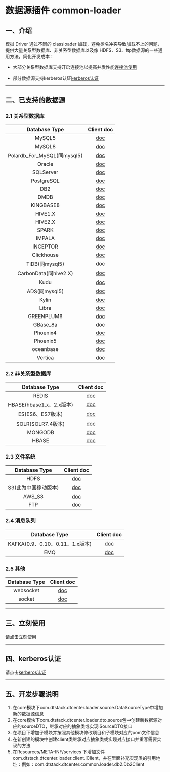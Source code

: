# 数据源插件 common-loader

## 一、介绍
模拟 Driver 通过不同的 classloader 加载，避免类名冲突导致加载不上的问题，提供大量关系型数据库、非关系型数据库以及像 HDFS、S3、ftp数据源的一些通用方法，简化开发成本：

- 大部分关系型数据库支持开启连接池以提高并发性能[连接池使用](docs/connectionPool.md)

- 部分数据源支持kerberos认证[kerberos认证](docs/kerberos.md)

---

## 二、已支持的数据源

### 2.1 关系型数据库

| Database Type               | Client doc                                   |
|:---------------------------:|:---------------------------------------------:|
| MySQL5                     | [doc](docs/rdbms/mysql5.md)               |
| MySQL8                     | [doc](docs/rdbms/mysql8.md)               |
| Polardb_For_MySQL(同mysql5) | [doc](docs/rdbms/mysql5.md)               |
| Oracle                     | [doc](docs/rdbms/oracle.md)               |
| SQLServer                  | [doc](docs/rdbms/sqlserver.md)            |
| PostgreSQL                 | [doc](docs/rdbms/postgresql.md)           |
| DB2                        | [doc](docs/rdbms/rdbm.md)                  |
| DMDB                       | [doc](docs/rdbms/rdbm.md)                 |
| KINGBASE8                  | [doc](docs/rdbms/rdbm.md)            |
| HIVE1.X                    | [doc](docs/rdbms/hive.md)                |
| HIVE2.X                    | [doc](docs/rdbms/hive.md)                |
| SPARK                      | [doc](docs/rdbms/hive.md)                |
| IMPALA                     | [doc](docs/rdbms/rdbm.md)               |
| INCEPTOR                   | [doc](docs/rdbms/rdbm.md)               |
| Clickhouse                 | [doc](docs/rdbms/rdbm.md)           |
| TiDB(同mysql5)             | [doc](docs/rdbms/mysql5.md)               |
| CarbonData(同hive2.X)      | [doc](docs/rdbms/hive.md)                |
| Kudu                       | [doc](docs/rdbms/kudu.md)                 |
| ADS(同mysql5)              | [doc](docs/rdbms/mysql5.md)               |
| Kylin                      | [doc](docs/rdbms/rdbm.md)                |
| Libra                      | [doc](docs/rdbms/libra.md)                |
| GREENPLUM6                 | [doc](docs/rdbms/greenplum6.md)           |
| GBase_8a                   | [doc](docs/rdbms/rdbm.md)                |
| Phoenix4                   | [doc](docs/rdbms/rdbm.md)             |
| Phoenix5                   | [doc](docs/rdbms/rdbm.md)             |
| oceanbase                   | [doc](docs/rdbms/oceanbase.md)             |
| Vertica                    | [doc](docs/rdbms/rdbm.md)              |

### 2.2 非关系型数据库

| Database Type               | Client doc                                   |
|:---------------------------:|:---------------------------------------------:|
| REDIS                       | [doc](docs/nosql/redis.md)              |
| HBASE(hbase1.x、2.x版本)     | [doc](docs/nosql/hbase.md)               |
| ES(ES6、ES7版本)             | [doc](docs/nosql/es.md)                  |
| SOLR(SOLR7.4版本)             | [doc](docs/nosql/solr.md)                  |
| MONGODB                     | [doc](docs/nosql/mongodb.md)             |
| HBASE                       | [doc](docs/nosql/hbase.md)               |

### 2.3 文件系统

| Database Type               | Client doc                                   |
|:---------------------------:|:---------------------------------------------:|
| HDFS                        | [doc](docs/fs/hdfs.md)                   |
| S3(此为中国移动版本)           | [doc](docs/fs/s3.md)                     |
| AWS_S3                      | [doc](docs/fs/aws_s3.md)                 |
| FTP                         | [doc](docs/fs/ftp.md)                    |

### 2.4 消息队列

| Database Type               | Client doc                                   |
|:------------------------------:|:------------------------------------------:|
| KAFKA(0.9、0.10、0.11、1.x版本)  | [doc](docs/mq/kafka.md)               |
| EMQ                            | [doc](docs/mq/emq.md)                 |

### 2.5 其他

| Database Type               | Client doc                                   |
|:------------------------------:|:------------------------------------------:|
| websocket                      | [doc](docs/other/websocket.md)        |
| socket                         | [doc](docs/other/socket.md)           |

---

## 三、立刻使用

请点击[立刻使用](docs/nowstart.md)

---

## 四、kerberos认证

请点击[kerberos认证](docs/kerberos.md)

---

## 五、开发步骤说明
1. 在core模块下com.dtstack.dtcenter.loader.source.DataSourceType中增加新的数据源信息
2. 在core模块下com.dtstack.dtcenter.loader.dto.source包中创建新数据源对应的sourceDTO，继承对应的抽象类或实现ISourceDTO接口
3. 在项目下增加子模块并按照其他模块修改项目和子模块对应的pom文件信息
4. 在新创建的模块中创建client类继承对应抽象类或实现对应接口并重写需要实现的方法
5. 在Resources/META-INF/services 下增加文件com.dtstack.dtcenter.loader.client.IClient，并在里面补充实现类的引用地址：例如：com.dtstack.dtcenter.common.loader.db2.Db2Client